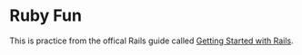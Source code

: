 # Ruby Fun

This is practice from the offical Rails guide called [Getting Started with Rails](https://guides.rubyonrails.org/getting_started.html).